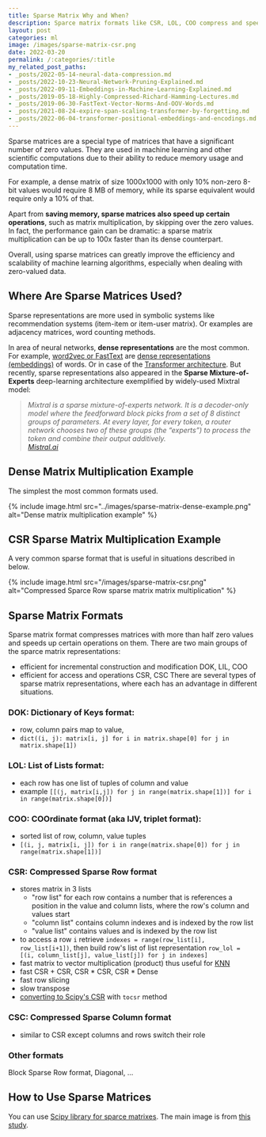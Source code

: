 ```yaml
---
title: Sparse Matrix Why and When?
description: Sparce matrix formats like CSR, LOL, COO compress and speed up certain operations on mostly zero matrices
layout: post
categories: ml
image: /images/sparse-matrix-csr.png
date: 2022-03-20
permalink: /:categories/:title
my_related_post_paths:
- _posts/2022-05-14-neural-data-compression.md
- _posts/2022-10-23-Neural-Network-Pruning-Explained.md
- _posts/2022-09-11-Embeddings-in-Machine-Learning-Explained.md
- _posts/2019-05-18-Highly-Compressed-Richard-Hamming-Lectures.md
- _posts/2019-06-30-FastText-Vector-Norms-And-OOV-Words.md
- _posts/2021-08-24-expire-span-scaling-transformer-by-forgetting.md
- _posts/2022-06-04-transformer-positional-embeddings-and-encodings.md
---
```


Sparse matrices are a special type of matrices that have a significant number of zero values. They are used in machine learning and other scientific computations due to their ability to reduce memory usage and computation time.

For example, a dense matrix of size 1000x1000 with only 10% non-zero 8-bit values would require 8 MB of memory, while its sparse equivalent would require only a 10% of that.

Apart from **saving memory, sparse matrices also speed up certain operations**, such as matrix multiplication, by skipping over the zero values. In fact, the performance gain can be dramatic: a sparse matrix multiplication can be up to 100x faster than its dense counterpart.

Overall, using sparse matrices can greatly improve the efficiency and scalability of machine learning algorithms, especially when dealing with zero-valued data.


## Where Are Sparse Matrices Used?
Sparse representations are more used in symbolic systems like recommendation systems (item-item or item-user matrix). Or examples are adjacency matrices, word counting methods.

In area of neural networks, **dense representations** are the most common. For example, [word2vec or FastText](/ml/FastText-Vector-Norms-And-OOV-Words) are [dense representations (embeddings)](/ml/Embeddings-in-Machine-Learning-Explained) of words. Or in case of the [Transformer architecture](/ml/transformers-self-attention-mechanism-simplified). But recently, sparse representations also appeared in the **Sparse Mixture-of-Experts** deep-learning architecture exemplified by widely-used Mixtral model:

<blockquote class="blockquote" style="font-style: italic">
Mixtral is a sparse mixture-of-experts network. It is a decoder-only model where the feedforward block picks from a set of 8 distinct groups of parameters. At every layer, for every token, a router network chooses two of these groups (the “experts”) to process the token and combine their output additively.
<footer class="blockquote-footer"><a href="https://mistral.ai/news/mixtral-of-experts/">Mistral.ai</a></footer>
</blockquote>


## Dense Matrix Multiplication Example
The simplest the most common formats used.

{% include image.html src="../images/sparse-matrix-dense-example.png" alt="Dense matrix multiplication example" %}


## CSR Sparse Matrix Multiplication Example
A very common sparse format that is useful in situations described in below.

{% include image.html src="/images/sparse-matrix-csr.png" alt="Compressed Sparce Row sparse matrix matrix multiplication" %}


## Sparse Matrix Formats
Sparse matrix format compresses matrices with more than half zero values and speeds up certain operations on them.
There are two main groups of the sparce matrix representations: 
- efficient for incremental construction and modification DOK, LIL, COO
- efficient for access and operations CSR, CSC
There are several types of sparse matrix representations, where each has an advantage in different situations.
 

### DOK: Dictionary of Keys format:
- row, column pairs map to value,
- `dict((i, j): matrix[i, j] for i in matrix.shape[0] for j in matrix.shape[1])`


### LOL: List of Lists format:
- each row has one list of tuples of column and value
- example `[[(j, matrix[i,j]) for j in range(matrix.shape[1])] for i in range(matrix.shape[0])]`
  

### COO: COOrdinate format (aka IJV, triplet format):
- sorted list of row, column, value tuples
- `[(i, j, matrix[i, j]) for i in range(matrix.shape[0]) for j in range(matrix.shape[1])]`
 

### CSR: Compressed Sparse Row format
- stores matrix in 3 lists
  - "row list" for each row contains a number that is references a position in the value and column lists, where the row's column and values start
  - "column list" contains column indexes and is indexed by the row list
  - "value list" contains values and is indexed by the row list
- to access a row `i` retrieve `indexes = range(row_list[i], row_list[i+1])`, then build row's list of list representation `row_lol = [(i, column_list[j], value_list[j]) for j in indexes]`
- fast matrix to vector multiplication (product) thus useful for [KNN](https://en.wikipedia.org/wiki/K-nearest_neighbors_algorithm)
- fast CSR + CSR, CSR * CSR, CSR * Dense
- fast row slicing
- slow transpose
- [converting to Scipy's CSR](https://docs.scipy.org/doc/scipy/reference/generated/scipy.sparse.csr_matrix.html) with `tocsr` method


### CSC: Compressed Sparse Column format
- similar to CSR except columns and rows switch their role
 
### Other formats
Block Sparse Row format, Diagonal, ...


## How to Use Sparse Matrices
You can use [Scipy library for sparce matrixes](https://docs.scipy.org/doc/scipy/reference/sparse.html#usage-information).
The main image is from [this study](https://citeseerx.ist.psu.edu/viewdoc/download?doi=10.1.1.140.9761&rep=rep1&type=pdf).

